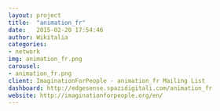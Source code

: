 ```yaml
---
layout: project
title:  "animation_fr"
date:   2015-02-20 17:54:46
author: Wikitalia
categories:
- network
img: animation_fr.png
carousel:
- animation_fr.png
client: ImaginationForPeople - animation_fr Mailing List
dashboard: http://edgesense.spazidigitali.com/animation_fr
website: http://imaginationforpeople.org/en/
---
```

